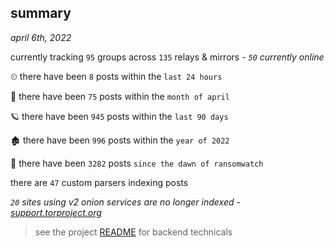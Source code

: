 
## summary
_april 6th, 2022_

currently tracking `95` groups across `135` relays & mirrors - _`50` currently online_

⏲ there have been `8` posts within the `last 24 hours`

🦈 there have been `75` posts within the `month of april`

🪐 there have been `945` posts within the `last 90 days`

🏚 there have been `996` posts within the `year of 2022`

🦕 there have been `3282` posts `since the dawn of ransomwatch`

there are `47` custom parsers indexing posts

_`20` sites using v2 onion services are no longer indexed - [support.torproject.org](https://support.torproject.org/onionservices/v2-deprecation/)_

> see the project [README](https://github.com/thetanz/ransomwatch#ransomwatch--) for backend technicals
